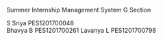 Summer Internship Management System
G Section

S Sriya			PES1201700048  
Bhavya B		PES1201700261 
Lavanya L		PES1201700798

